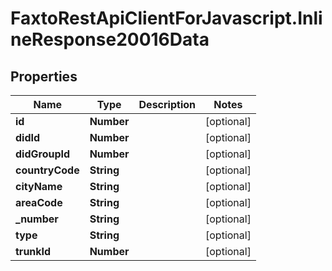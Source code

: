 # FaxtoRestApiClientForJavascript.InlineResponse20016Data

## Properties
Name | Type | Description | Notes
------------ | ------------- | ------------- | -------------
**id** | **Number** |  | [optional] 
**didId** | **Number** |  | [optional] 
**didGroupId** | **Number** |  | [optional] 
**countryCode** | **String** |  | [optional] 
**cityName** | **String** |  | [optional] 
**areaCode** | **String** |  | [optional] 
**_number** | **String** |  | [optional] 
**type** | **String** |  | [optional] 
**trunkId** | **Number** |  | [optional] 


